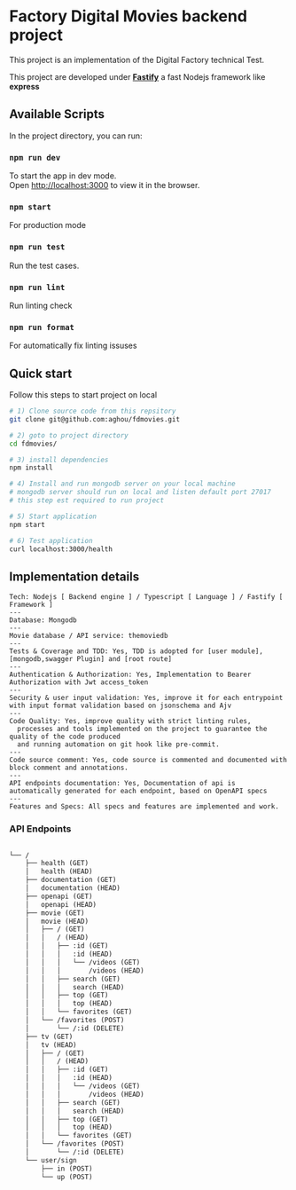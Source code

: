 # Factory Digital Movies backend project

This project is an implementation of the Digital Factory technical Test.

This project are developed under **[Fastify](https://www.fastify.io)** a fast Nodejs framework like **express**

## Available Scripts

In the project directory, you can run:

### `npm run dev`

To start the app in dev mode.\
Open [http://localhost:3000](http://localhost:3000) to view it in the browser.

### `npm start`

For production mode

### `npm run test`

Run the test cases.

### `npm run lint`

Run linting check

### `npm run format`

For automatically fix linting issuses

## Quick start

Follow this steps to start project on local

```sh
# 1) Clone source code from this repsitory
git clone git@github.com:aghou/fdmovies.git

# 2) goto to project directory
cd fdmovies/

# 3) install dependencies
npm install

# 4) Install and run mongodb server on your local machine
# mongodb server should run on local and listen default port 27017
# this step est required to run project

# 5) Start application
npm start

# 6) Test application
curl localhost:3000/health

```

## Implementation details

```
Tech: Nodejs [ Backend engine ] / Typescript [ Language ] / Fastify [ Framework ]
---
Database: Mongodb
---
Movie database / API service: themoviedb
---
Tests & Coverage and TDD: Yes, TDD is adopted for [user module], [mongodb,swagger Plugin] and [root route]
---
Authentication & Authorization: Yes, Implementation to Bearer Authorization with Jwt access_token
---
Security & user input validation: Yes, improve it for each entrypoint with input format validation based on jsonschema and Ajv
---
Code Quality: Yes, improve quality with strict linting rules,
  processes and tools implemented on the project to guarantee the quality of the code produced
  and running automation on git hook like pre-commit.
---
Code source comment: Yes, code source is commented and documented with block comment and annotations.
---
API endpoints documentation: Yes, Documentation of api is automatically generated for each endpoint, based on OpenAPI specs
---
Features and Specs: All specs and features are implemented and work.

```

### API Endpoints

```txt

└── /
    ├── health (GET)
    │   health (HEAD)
    ├── documentation (GET)
    │   documentation (HEAD)
    ├── openapi (GET)
    │   openapi (HEAD)
    ├── movie (GET)
    │   movie (HEAD)
    │   ├── / (GET)
    │   │   / (HEAD)
    │   │   ├── :id (GET)
    │   │   │   :id (HEAD)
    │   │   │   └── /videos (GET)
    │   │   │       /videos (HEAD)
    │   │   ├── search (GET)
    │   │   │   search (HEAD)
    │   │   ├── top (GET)
    │   │   │   top (HEAD)
    │   │   └── favorites (GET)
    │   └── /favorites (POST)
    │       └── /:id (DELETE)
    ├── tv (GET)
    │   tv (HEAD)
    │   ├── / (GET)
    │   │   / (HEAD)
    │   │   ├── :id (GET)
    │   │   │   :id (HEAD)
    │   │   │   └── /videos (GET)
    │   │   │       /videos (HEAD)
    │   │   ├── search (GET)
    │   │   │   search (HEAD)
    │   │   ├── top (GET)
    │   │   │   top (HEAD)
    │   │   └── favorites (GET)
    │   └── /favorites (POST)
    │       └── /:id (DELETE)
    └── user/sign
        ├── in (POST)
        └── up (POST)

```
